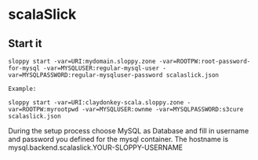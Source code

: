 # scalaSlick


## Start it

```
sloppy start -var=URI:mydomain.sloppy.zone -var=ROOTPW:root-password-for-mysql -var=MYSQLUSER:regular-mysql-user -var=MYSQLPASSWORD:regular-mysqluser-password scalaslick.json

Example:
   
sloppy start -var=URI:claydonkey-scala.sloppy.zone -var=ROOTPW:myrootpwd -var=MYSQLUSER:ownme -var=MYSQLPASSWORD:s3cure scalaslick.json
```

During the setup process choose MySQL as Database and fill in username and password you defined for the mysql container. The hostname is mysql.backend.scalaslick.YOUR-SLOPPY-USERNAME